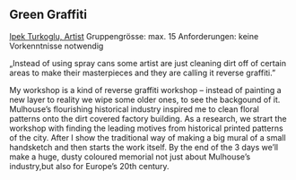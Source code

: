 ## Green Graffiti

[Ipek Turkoglu, Artist](http://www.balkan-tango.com)
Gruppengrösse: max. 15
Anforderungen: keine Vorkenntnisse notwendig

„Instead of using spray cans some artist are just cleaning dirt off of certain areas to make their masterpieces and they are calling it reverse graffiti.”

My workshop is a kind of reverse graffiti workshop – instead of painting a new layer to reality we wipe some older ones, to see the backgound of it. Mulhouse’s flourishing historical industry inspired me to clean floral patterns onto the dirt covered factory building. As a research, we strart the workshop with finding the leading motives from historical printed patterns of the city. After I show the traditional way of making a big mural of a small handsketch and then starts the work itself. By the end of the 3 days we’ll make a huge, dusty coloured memorial not just about Mulhouse’s industry,but also for Europe’s 20th century.